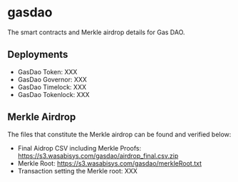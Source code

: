 # gasdao

The smart contracts and Merkle airdrop details for Gas DAO.

## Deployments
* GasDao Token: XXX
* GasDao Governor: XXX
* GasDao Timelock: XXX
* GasDao Tokenlock: XXX

## Merkle Airdrop

The files that constitute the Merkle airdrop can be found and verified below:
* Final Aidrop CSV including Merkle Proofs: https://s3.wasabisys.com/gasdao/airdrop_final.csv.zip
* Merkle Root: https://s3.wasabisys.com/gasdao/merkleRoot.txt
* Transaction setting the Merkle root: XXX
